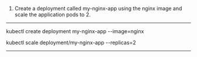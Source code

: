 1. Create a deployment called my-nginx-app using the nginx image and scale the application pods to 2.

***********************************************

kubectl create deployment my-nginx-app --image=nginx


kubectl scale deployment/my-nginx-app --replicas=2

***********************************************